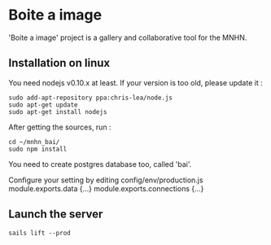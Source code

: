 Boite a image
=============

'Boite a image' project is a gallery and collaborative tool for the MNHN.


Installation on linux
---------------------

You need nodejs v0.10.x at least.
If your version is too old, please update it :

    sudo add-apt-repository ppa:chris-lea/node.js
    sudo apt-get update
    sudo apt-get install nodejs

After getting the sources, run :

    cd ~/mnhn_bai/
    sudo npm install


You need to create postgres database too, called 'bai'.

Configure your setting by editing config/env/production.js
    module.exports.data {...}
    module.exports.connections {...}
    

Launch the server
-----------------

    sails lift --prod


